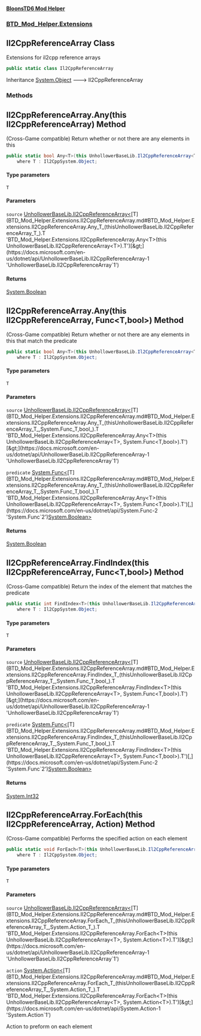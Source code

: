 #### [BloonsTD6 Mod Helper](index.md 'index')
### [BTD_Mod_Helper.Extensions](index.md#BTD_Mod_Helper.Extensions 'BTD_Mod_Helper.Extensions')

## Il2CppReferenceArray Class

Extensions for il2cpp reference arrays

```csharp
public static class Il2CppReferenceArray
```

Inheritance [System.Object](https://docs.microsoft.com/en-us/dotnet/api/System.Object 'System.Object') &#129106; Il2CppReferenceArray
### Methods

<a name='BTD_Mod_Helper.Extensions.Il2CppReferenceArray.Any_T_(thisUnhollowerBaseLib.Il2CppReferenceArray_T_)'></a>

## Il2CppReferenceArray.Any<T>(this Il2CppReferenceArray<T>) Method

(Cross-Game compatible) Return whether or not there are any elements in this

```csharp
public static bool Any<T>(this UnhollowerBaseLib.Il2CppReferenceArray<T> source)
    where T : Il2CppSystem.Object;
```
#### Type parameters

<a name='BTD_Mod_Helper.Extensions.Il2CppReferenceArray.Any_T_(thisUnhollowerBaseLib.Il2CppReferenceArray_T_).T'></a>

`T`
#### Parameters

<a name='BTD_Mod_Helper.Extensions.Il2CppReferenceArray.Any_T_(thisUnhollowerBaseLib.Il2CppReferenceArray_T_).source'></a>

`source` [UnhollowerBaseLib.Il2CppReferenceArray&lt;](https://docs.microsoft.com/en-us/dotnet/api/UnhollowerBaseLib.Il2CppReferenceArray-1 'UnhollowerBaseLib.Il2CppReferenceArray`1')[T](BTD_Mod_Helper.Extensions.Il2CppReferenceArray.md#BTD_Mod_Helper.Extensions.Il2CppReferenceArray.Any_T_(thisUnhollowerBaseLib.Il2CppReferenceArray_T_).T 'BTD_Mod_Helper.Extensions.Il2CppReferenceArray.Any<T>(this UnhollowerBaseLib.Il2CppReferenceArray<T>).T')[&gt;](https://docs.microsoft.com/en-us/dotnet/api/UnhollowerBaseLib.Il2CppReferenceArray-1 'UnhollowerBaseLib.Il2CppReferenceArray`1')

#### Returns
[System.Boolean](https://docs.microsoft.com/en-us/dotnet/api/System.Boolean 'System.Boolean')

<a name='BTD_Mod_Helper.Extensions.Il2CppReferenceArray.Any_T_(thisUnhollowerBaseLib.Il2CppReferenceArray_T_,System.Func_T,bool_)'></a>

## Il2CppReferenceArray.Any<T>(this Il2CppReferenceArray<T>, Func<T,bool>) Method

(Cross-Game compatible) Return whether or not there are any elements in this that match the predicate

```csharp
public static bool Any<T>(this UnhollowerBaseLib.Il2CppReferenceArray<T> source, System.Func<T,bool> predicate)
    where T : Il2CppSystem.Object;
```
#### Type parameters

<a name='BTD_Mod_Helper.Extensions.Il2CppReferenceArray.Any_T_(thisUnhollowerBaseLib.Il2CppReferenceArray_T_,System.Func_T,bool_).T'></a>

`T`
#### Parameters

<a name='BTD_Mod_Helper.Extensions.Il2CppReferenceArray.Any_T_(thisUnhollowerBaseLib.Il2CppReferenceArray_T_,System.Func_T,bool_).source'></a>

`source` [UnhollowerBaseLib.Il2CppReferenceArray&lt;](https://docs.microsoft.com/en-us/dotnet/api/UnhollowerBaseLib.Il2CppReferenceArray-1 'UnhollowerBaseLib.Il2CppReferenceArray`1')[T](BTD_Mod_Helper.Extensions.Il2CppReferenceArray.md#BTD_Mod_Helper.Extensions.Il2CppReferenceArray.Any_T_(thisUnhollowerBaseLib.Il2CppReferenceArray_T_,System.Func_T,bool_).T 'BTD_Mod_Helper.Extensions.Il2CppReferenceArray.Any<T>(this UnhollowerBaseLib.Il2CppReferenceArray<T>, System.Func<T,bool>).T')[&gt;](https://docs.microsoft.com/en-us/dotnet/api/UnhollowerBaseLib.Il2CppReferenceArray-1 'UnhollowerBaseLib.Il2CppReferenceArray`1')

<a name='BTD_Mod_Helper.Extensions.Il2CppReferenceArray.Any_T_(thisUnhollowerBaseLib.Il2CppReferenceArray_T_,System.Func_T,bool_).predicate'></a>

`predicate` [System.Func&lt;](https://docs.microsoft.com/en-us/dotnet/api/System.Func-2 'System.Func`2')[T](BTD_Mod_Helper.Extensions.Il2CppReferenceArray.md#BTD_Mod_Helper.Extensions.Il2CppReferenceArray.Any_T_(thisUnhollowerBaseLib.Il2CppReferenceArray_T_,System.Func_T,bool_).T 'BTD_Mod_Helper.Extensions.Il2CppReferenceArray.Any<T>(this UnhollowerBaseLib.Il2CppReferenceArray<T>, System.Func<T,bool>).T')[,](https://docs.microsoft.com/en-us/dotnet/api/System.Func-2 'System.Func`2')[System.Boolean](https://docs.microsoft.com/en-us/dotnet/api/System.Boolean 'System.Boolean')[&gt;](https://docs.microsoft.com/en-us/dotnet/api/System.Func-2 'System.Func`2')

#### Returns
[System.Boolean](https://docs.microsoft.com/en-us/dotnet/api/System.Boolean 'System.Boolean')

<a name='BTD_Mod_Helper.Extensions.Il2CppReferenceArray.FindIndex_T_(thisUnhollowerBaseLib.Il2CppReferenceArray_T_,System.Func_T,bool_)'></a>

## Il2CppReferenceArray.FindIndex<T>(this Il2CppReferenceArray<T>, Func<T,bool>) Method

(Cross-Game compatible) Return the index of the element that matches the predicate

```csharp
public static int FindIndex<T>(this UnhollowerBaseLib.Il2CppReferenceArray<T> source, System.Func<T,bool> predicate)
    where T : Il2CppSystem.Object;
```
#### Type parameters

<a name='BTD_Mod_Helper.Extensions.Il2CppReferenceArray.FindIndex_T_(thisUnhollowerBaseLib.Il2CppReferenceArray_T_,System.Func_T,bool_).T'></a>

`T`
#### Parameters

<a name='BTD_Mod_Helper.Extensions.Il2CppReferenceArray.FindIndex_T_(thisUnhollowerBaseLib.Il2CppReferenceArray_T_,System.Func_T,bool_).source'></a>

`source` [UnhollowerBaseLib.Il2CppReferenceArray&lt;](https://docs.microsoft.com/en-us/dotnet/api/UnhollowerBaseLib.Il2CppReferenceArray-1 'UnhollowerBaseLib.Il2CppReferenceArray`1')[T](BTD_Mod_Helper.Extensions.Il2CppReferenceArray.md#BTD_Mod_Helper.Extensions.Il2CppReferenceArray.FindIndex_T_(thisUnhollowerBaseLib.Il2CppReferenceArray_T_,System.Func_T,bool_).T 'BTD_Mod_Helper.Extensions.Il2CppReferenceArray.FindIndex<T>(this UnhollowerBaseLib.Il2CppReferenceArray<T>, System.Func<T,bool>).T')[&gt;](https://docs.microsoft.com/en-us/dotnet/api/UnhollowerBaseLib.Il2CppReferenceArray-1 'UnhollowerBaseLib.Il2CppReferenceArray`1')

<a name='BTD_Mod_Helper.Extensions.Il2CppReferenceArray.FindIndex_T_(thisUnhollowerBaseLib.Il2CppReferenceArray_T_,System.Func_T,bool_).predicate'></a>

`predicate` [System.Func&lt;](https://docs.microsoft.com/en-us/dotnet/api/System.Func-2 'System.Func`2')[T](BTD_Mod_Helper.Extensions.Il2CppReferenceArray.md#BTD_Mod_Helper.Extensions.Il2CppReferenceArray.FindIndex_T_(thisUnhollowerBaseLib.Il2CppReferenceArray_T_,System.Func_T,bool_).T 'BTD_Mod_Helper.Extensions.Il2CppReferenceArray.FindIndex<T>(this UnhollowerBaseLib.Il2CppReferenceArray<T>, System.Func<T,bool>).T')[,](https://docs.microsoft.com/en-us/dotnet/api/System.Func-2 'System.Func`2')[System.Boolean](https://docs.microsoft.com/en-us/dotnet/api/System.Boolean 'System.Boolean')[&gt;](https://docs.microsoft.com/en-us/dotnet/api/System.Func-2 'System.Func`2')

#### Returns
[System.Int32](https://docs.microsoft.com/en-us/dotnet/api/System.Int32 'System.Int32')

<a name='BTD_Mod_Helper.Extensions.Il2CppReferenceArray.ForEach_T_(thisUnhollowerBaseLib.Il2CppReferenceArray_T_,System.Action_T_)'></a>

## Il2CppReferenceArray.ForEach<T>(this Il2CppReferenceArray<T>, Action<T>) Method

(Cross-Game compatible) Performs the specified action on each element

```csharp
public static void ForEach<T>(this UnhollowerBaseLib.Il2CppReferenceArray<T> source, System.Action<T> action)
    where T : Il2CppSystem.Object;
```
#### Type parameters

<a name='BTD_Mod_Helper.Extensions.Il2CppReferenceArray.ForEach_T_(thisUnhollowerBaseLib.Il2CppReferenceArray_T_,System.Action_T_).T'></a>

`T`
#### Parameters

<a name='BTD_Mod_Helper.Extensions.Il2CppReferenceArray.ForEach_T_(thisUnhollowerBaseLib.Il2CppReferenceArray_T_,System.Action_T_).source'></a>

`source` [UnhollowerBaseLib.Il2CppReferenceArray&lt;](https://docs.microsoft.com/en-us/dotnet/api/UnhollowerBaseLib.Il2CppReferenceArray-1 'UnhollowerBaseLib.Il2CppReferenceArray`1')[T](BTD_Mod_Helper.Extensions.Il2CppReferenceArray.md#BTD_Mod_Helper.Extensions.Il2CppReferenceArray.ForEach_T_(thisUnhollowerBaseLib.Il2CppReferenceArray_T_,System.Action_T_).T 'BTD_Mod_Helper.Extensions.Il2CppReferenceArray.ForEach<T>(this UnhollowerBaseLib.Il2CppReferenceArray<T>, System.Action<T>).T')[&gt;](https://docs.microsoft.com/en-us/dotnet/api/UnhollowerBaseLib.Il2CppReferenceArray-1 'UnhollowerBaseLib.Il2CppReferenceArray`1')

<a name='BTD_Mod_Helper.Extensions.Il2CppReferenceArray.ForEach_T_(thisUnhollowerBaseLib.Il2CppReferenceArray_T_,System.Action_T_).action'></a>

`action` [System.Action&lt;](https://docs.microsoft.com/en-us/dotnet/api/System.Action-1 'System.Action`1')[T](BTD_Mod_Helper.Extensions.Il2CppReferenceArray.md#BTD_Mod_Helper.Extensions.Il2CppReferenceArray.ForEach_T_(thisUnhollowerBaseLib.Il2CppReferenceArray_T_,System.Action_T_).T 'BTD_Mod_Helper.Extensions.Il2CppReferenceArray.ForEach<T>(this UnhollowerBaseLib.Il2CppReferenceArray<T>, System.Action<T>).T')[&gt;](https://docs.microsoft.com/en-us/dotnet/api/System.Action-1 'System.Action`1')

Action to preform on each element